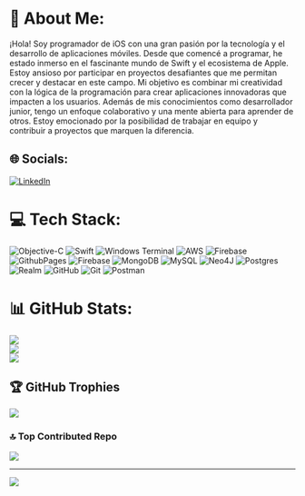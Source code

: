 # 💫 About Me:
¡Hola! Soy programador de iOS con una gran pasión por la tecnología y el desarrollo de aplicaciones móviles. Desde que comencé a programar, he estado inmerso en el fascinante mundo de Swift y el ecosistema de Apple. Estoy ansioso por participar en proyectos desafiantes que me permitan crecer y destacar en este campo. Mi objetivo es combinar mi creatividad con la lógica de la programación para crear aplicaciones innovadoras que impacten a los usuarios. Además de mis conocimientos como desarrollador junior, tengo un enfoque colaborativo y una mente abierta para aprender de otros. Estoy emocionado por la posibilidad de trabajar en equipo y contribuir a proyectos que marquen la diferencia.


## 🌐 Socials:
[![LinkedIn](https://img.shields.io/badge/LinkedIn-%230077B5.svg?logo=linkedin&logoColor=white)](www.linkedin.com/in/porfirio-mendoza-antonio-1401bb280)

# 💻 Tech Stack:
![Objective-C](https://img.shields.io/badge/OBJECTIVE--C-%233A95E3.svg?style=for-the-badge&logo=apple&logoColor=white) ![Swift](https://img.shields.io/badge/swift-F54A2A?style=for-the-badge&logo=swift&logoColor=white) ![Windows Terminal](https://img.shields.io/badge/Windows%20Terminal-%234D4D4D.svg?style=for-the-badge&logo=windows-terminal&logoColor=white) ![AWS](https://img.shields.io/badge/AWS-%23FF9900.svg?style=for-the-badge&logo=amazon-aws&logoColor=white) ![Firebase](https://img.shields.io/badge/firebase-%23039BE5.svg?style=for-the-badge&logo=firebase) ![GithubPages](https://img.shields.io/badge/github%20pages-121013?style=for-the-badge&logo=github&logoColor=white) ![Firebase](https://img.shields.io/badge/firebase-a08021?style=for-the-badge&logo=firebase&logoColor=ffcd34) ![MongoDB](https://img.shields.io/badge/MongoDB-%234ea94b.svg?style=for-the-badge&logo=mongodb&logoColor=white) ![MySQL](https://img.shields.io/badge/mysql-4479A1.svg?style=for-the-badge&logo=mysql&logoColor=white) ![Neo4J](https://img.shields.io/badge/Neo4j-008CC1?style=for-the-badge&logo=neo4j&logoColor=white) ![Postgres](https://img.shields.io/badge/postgres-%23316192.svg?style=for-the-badge&logo=postgresql&logoColor=white) ![Realm](https://img.shields.io/badge/Realm-39477F?style=for-the-badge&logo=realm&logoColor=white) ![GitHub](https://img.shields.io/badge/github-%23121011.svg?style=for-the-badge&logo=github&logoColor=white) ![Git](https://img.shields.io/badge/git-%23F05033.svg?style=for-the-badge&logo=git&logoColor=white) ![Postman](https://img.shields.io/badge/Postman-FF6C37?style=for-the-badge&logo=postman&logoColor=white)
# 📊 GitHub Stats:
![](https://github-readme-stats.vercel.app/api?username=Porfir0123&theme=dark&hide_border=false&include_all_commits=false&count_private=false)<br/>
![](https://github-readme-streak-stats.herokuapp.com/?user=Porfir0123&theme=dark&hide_border=false)<br/>
![](https://github-readme-stats.vercel.app/api/top-langs/?username=Porfir0123&theme=dark&hide_border=false&include_all_commits=false&count_private=false&layout=compact)

## 🏆 GitHub Trophies
![](https://github-profile-trophy.vercel.app/?username=Porfir0123&theme=radical&no-frame=false&no-bg=true&margin-w=4)

### 🔝 Top Contributed Repo
![](https://github-contributor-stats.vercel.app/api?username=Porfir0123&limit=5&theme=dark&combine_all_yearly_contributions=true)

---
[![](https://visitcount.itsvg.in/api?id=Porfir0123&icon=0&color=0)](https://visitcount.itsvg.in)

<!-- Proudly created with GPRM ( https://gprm.itsvg.in ) -->
